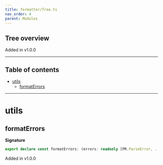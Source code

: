 ```yaml
---
title: formatter/Tree.ts
nav_order: 4
parent: Modules
---
```


## Tree overview

Added in v1.0.0

---

<h2 class="text-delta">Table of contents</h2>

- [utils](#utils)
  - [formatErrors](#formaterrors)

---

# utils

## formatErrors

**Signature**

```ts
export declare const formatErrors: (errors: readonly [PR.ParseError, ...PR.ParseError[]]) => string
```

Added in v1.0.0
